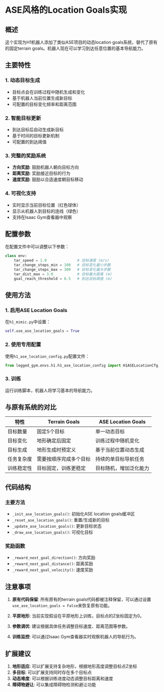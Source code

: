 # ASE风格的Location Goals实现

## 概述

这个实现为H1机器人添加了类似ASE项目的动态location goals系统，替代了原有的固定terrain goals。机器人现在可以学习到达任意位置的基本导航能力。

## 主要特性

### 1. 动态目标生成
- 目标点会在训练过程中随机生成和变化
- 基于机器人当前位置生成新目标
- 可配置的目标变化频率和距离范围

### 2. 智能目标更新
- 到达目标后自动生成新目标
- 基于时间的目标更新机制
- 可配置的到达阈值

### 3. 完整的奖励系统
- **方向奖励**: 鼓励机器人朝向目标方向
- **距离奖励**: 奖励接近目标的行为
- **速度奖励**: 鼓励以合适速度朝目标移动

### 4. 可视化支持
- 实时显示当前目标位置（红色球体）
- 显示从机器人到目标的连线（绿色）
- 支持在Isaac Gym查看器中观察

## 配置参数

在配置文件中可以调整以下参数：

```python
class env:
    tar_speed = 1.0              # 目标速度 (m/s)
    tar_change_steps_min = 100   # 目标变化最小步数
    tar_change_steps_max = 300   # 目标变化最大步数
    tar_dist_max = 3.0           # 目标最大距离 (m)
    goal_reach_threshold = 0.5   # 到达目标阈值 (m)
```

## 使用方法

### 1. 启用ASE Location Goals
在`h1_mimic.py`中设置：
```python
self.use_ase_location_goals = True
```

### 2. 使用专用配置
使用`h1_ase_location_config.py`配置文件：
```python
from legged_gym.envs.h1.h1_ase_location_config import H1ASELocationCfg, H1ASELocationCfgPPO
```

### 3. 训练
运行训练脚本，机器人将学习基本的导航能力。

## 与原有系统的对比

| 特性 | Terrain Goals | ASE Location Goals |
|------|---------------|-------------------|
| 目标数量 | 固定5个目标 | 单一动态目标 |
| 目标变化 | 地形确定后固定 | 训练过程中随机变化 |
| 目标生成 | 地形生成时预定义 | 基于当前位置动态生成 |
| 任务复杂度 | 需要按顺序完成多个目标 | 持续的单目标导航任务 |
| 训练稳定性 | 目标固定，训练更稳定 | 目标随机，增加泛化能力 |

## 代码结构

### 主要方法
- `_init_ase_location_goals()`: 初始化ASE location goals缓冲区
- `_reset_ase_location_goals()`: 重置/生成新的目标
- `_update_ase_location_goals()`: 更新目标状态
- `_draw_ase_location_goals()`: 可视化目标

### 奖励函数
- `_reward_next_goal_direction()`: 方向奖励
- `_reward_next_goal_distance()`: 距离奖励  
- `_reward_next_goal_velocity()`: 速度奖励

## 注意事项

1. **原有代码保留**: 所有原有的terrain goals代码都被注释保留，可以通过设置`use_ase_location_goals = False`来恢复原有功能。

2. **平原地形**: 当前实现假设在平原地形上训练，目标点的Z坐标固定为0。

3. **参数调优**: 建议根据具体任务调整目标速度、距离范围等参数。

4. **训练监控**: 可以通过Isaac Gym查看器实时观察机器人的导航行为。

## 扩展建议

1. **地形适应**: 可以扩展支持复杂地形，根据地形高度调整目标点Z坐标
2. **多目标**: 可以扩展支持同时存在多个目标点
3. **动态难度**: 可以根据训练进度动态调整目标距离和速度
4. **障碍物避让**: 可以集成障碍物检测和避让功能